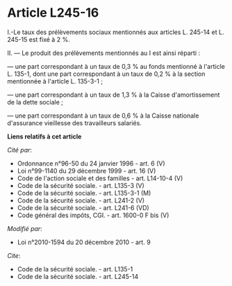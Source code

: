 # Article L245-16

I.-Le taux des prélèvements sociaux mentionnés aux articles L. 245-14 et L. 245-15 est fixé à 2 %. 

II. ― Le produit des prélèvements mentionnés au I est ainsi réparti : 

― une part correspondant à un taux de 0,3 % au fonds mentionné à l'article L. 135-1, dont une part correspondant à un taux de
0,2 % à la section mentionnée à l'article L. 135-3-1 ; 

― une part correspondant à un taux de 1,3 % à la Caisse d'amortissement de la dette sociale ; 

― une part correspondant à un taux de 0,6 % à la Caisse nationale d'assurance vieillesse des travailleurs salariés.

**Liens relatifs à cet article**

_Cité par_:

  - Ordonnance n°96-50 du 24 janvier 1996 - art. 6 (V)
  - Loi n°99-1140 du 29 décembre 1999 - art. 16 (V)
  - Code de l'action sociale et des familles - art. L14-10-4 (V)
  - Code de la sécurité sociale. - art. L135-3 (V)
  - Code de la sécurité sociale. - art. L135-3-1 (M)
  - Code de la sécurité sociale. - art. L241-2 (V)
  - Code de la sécurité sociale. - art. L241-6 (VD)
  - Code général des impôts, CGI. - art. 1600-0 F bis (V)

_Modifié par_:

  - Loi n°2010-1594 du 20 décembre 2010 - art. 9

_Cite_:

  - Code de la sécurité sociale. - art. L135-1
  - Code de la sécurité sociale. - art. L245-14
